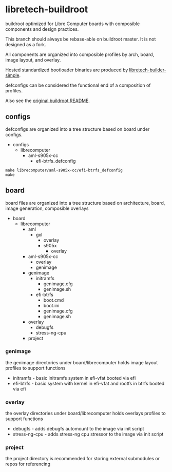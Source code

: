 # libretech-buildroot

buildroot optimized for Libre Computer boards with composible components and design practices.

This branch should always be rebase-able on buildroot master. It is not designed as a fork.

All components are organized into composible profiles by arch, board, image layout, and overlay.

Hosted standardized bootloader binaries are produced by [libretech-builder-simple](https://github.com/libre-computer-project/libretech-builder-simple).

defconfigs can be considered the functional end of a composition of profiles.

Also see the [original buildroot README](README).

## configs

defconfigs are organized into a tree structure based on board under configs.

* configs
  * librecomputer
    * aml-s905x-cc
      * efi-btrfs_defconfig

```
make librecomputer/aml-s905x-cc/efi-btrfs_defconfig
make
```

## board

board files are organized into a tree structure based on architecture, board, image generation, composible overlays

* board
  * librecomputer
    * aml
      * gxl
        * overlay
        * s905x
          * overlay
    * aml-s905x-cc
      * overlay
      * genimage
    * genimage
      * initramfs
        * genimage.cfg
        * genimage.sh
      * efi-btrfs
        * boot.cmd
        * boot.ini
        * genimage.cfg
        * genimage.sh
    * overlay
      * debugfs
      * stress-ng-cpu
    * project

### genimage

the genimage directories under board/librecomputer holds image layout profiles to support functions

* initramfs - basic initramfs system in efi-vfat booted via efi
* efi-btrfs - basic system with kernel in efi-vfat and rootfs in btrfs booted via efi

### overlay

the overlay directories under board/librecomputer holds overlays profiles to support functions

* debugfs - adds debugfs automount to the image via init script
* stress-ng-cpu - adds stress-ng cpu stressor to the image via init script

### project

the project directory is recommended for storing external submodules or repos for referencing
